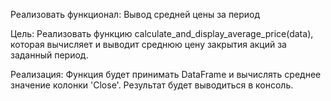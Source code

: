 Реализовать функционал: Вывод средней цены за период


Цель:
Реализовать функцию calculate_and_display_average_price(data), которая вычисляет и выводит среднюю цену закрытия акций за заданный период.

Реализация:
Функция будет принимать DataFrame и вычислять среднее значение колонки 'Close'. Результат будет выводиться в консоль.